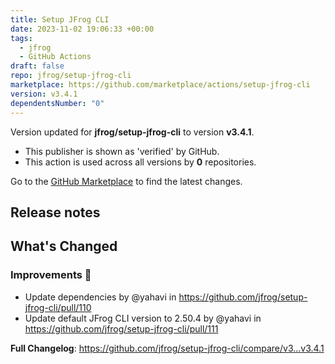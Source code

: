 ```yaml
---
title: Setup JFrog CLI
date: 2023-11-02 19:06:33 +00:00
tags:
  - jfrog
  - GitHub Actions
draft: false
repo: jfrog/setup-jfrog-cli
marketplace: https://github.com/marketplace/actions/setup-jfrog-cli
version: v3.4.1
dependentsNumber: "0"
---
```



Version updated for **jfrog/setup-jfrog-cli** to version **v3.4.1**.
- This publisher is shown as 'verified' by GitHub.
- This action is used across all versions by **0** repositories.

Go to the [GitHub Marketplace](https://github.com/marketplace/actions/setup-jfrog-cli) to find the latest changes.

## Release notes

<!-- Release notes generated using configuration in .github/release.yml at master -->

## What's Changed
### Improvements 🌱
* Update dependencies by @yahavi in https://github.com/jfrog/setup-jfrog-cli/pull/110
* Update default JFrog CLI version to 2.50.4 by @yahavi in https://github.com/jfrog/setup-jfrog-cli/pull/111


**Full Changelog**: https://github.com/jfrog/setup-jfrog-cli/compare/v3...v3.4.1
